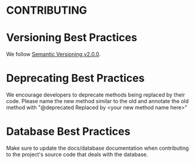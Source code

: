 # CONTRIBUTING

# Versioning Best Practices
We follow [Semantic Versioning v2.0.0](https://semver.org/).


# Deprecating Best Practices
We encourage developers to deprecate methods being replaced by their code.
Please name the new method similar to the old and annotate the old method with
"@deprecated Replaced by \<your new method name here>"

# Database Best Practices
Make sure to update the docs/database documentation when contributing to the
project's source code that deals with the database.
